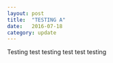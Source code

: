 ```yaml
---
layout: post
title:  "TESTING A"
date:   2016-07-18
category: update
---
```


Testing test testing test test testing
